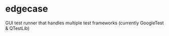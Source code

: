 edgecase
========

GUI test runner that handles multiple test frameworks (currently GoogleTest &amp; QTestLib)